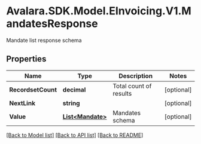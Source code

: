 # Avalara.SDK.Model.EInvoicing.V1.MandatesResponse
Mandate list response schema

## Properties

Name | Type | Description | Notes
------------ | ------------- | ------------- | -------------
**RecordsetCount** | **decimal** | Total count of results | [optional] 
**NextLink** | **string** |  | [optional] 
**Value** | [**List&lt;Mandate&gt;**](Mandate.md) | Mandates schema | [optional] 

[[Back to Model list]](../../../README.md#documentation-for-models) [[Back to API list]](../../../README.md#documentation-for-api-endpoints) [[Back to README]](../../../README.md)

